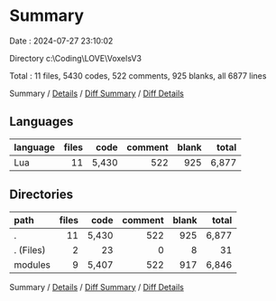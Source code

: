 # Summary

Date : 2024-07-27 23:10:02

Directory c:\\Coding\\LOVE\\VoxelsV3

Total : 11 files,  5430 codes, 522 comments, 925 blanks, all 6877 lines

Summary / [Details](details.md) / [Diff Summary](diff.md) / [Diff Details](diff-details.md)

## Languages
| language | files | code | comment | blank | total |
| :--- | ---: | ---: | ---: | ---: | ---: |
| Lua | 11 | 5,430 | 522 | 925 | 6,877 |

## Directories
| path | files | code | comment | blank | total |
| :--- | ---: | ---: | ---: | ---: | ---: |
| . | 11 | 5,430 | 522 | 925 | 6,877 |
| . (Files) | 2 | 23 | 0 | 8 | 31 |
| modules | 9 | 5,407 | 522 | 917 | 6,846 |

Summary / [Details](details.md) / [Diff Summary](diff.md) / [Diff Details](diff-details.md)